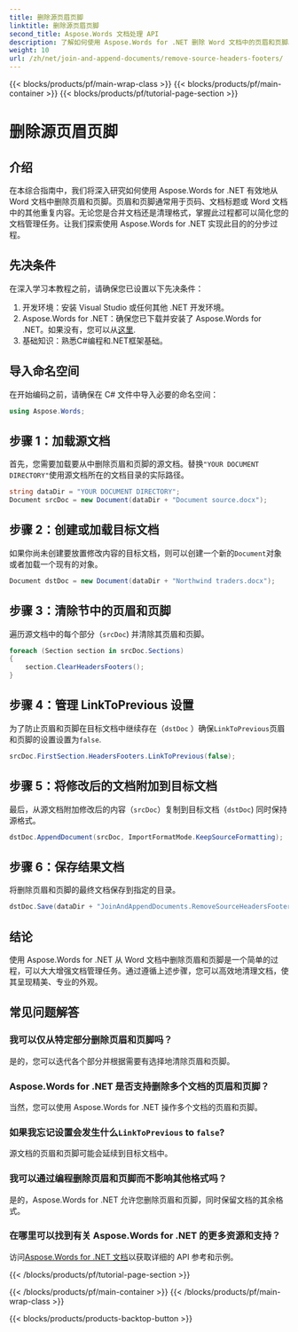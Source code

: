 ```yaml
---
title: 删除源页眉页脚
linktitle: 删除源页眉页脚
second_title: Aspose.Words 文档处理 API
description: 了解如何使用 Aspose.Words for .NET 删除 Word 文档中的页眉和页脚。使用我们的分步指南简化您的文档管理。
weight: 10
url: /zh/net/join-and-append-documents/remove-source-headers-footers/
---
```


{{< blocks/products/pf/main-wrap-class >}}
{{< blocks/products/pf/main-container >}}
{{< blocks/products/pf/tutorial-page-section >}}

# 删除源页眉页脚

## 介绍

在本综合指南中，我们将深入研究如何使用 Aspose.Words for .NET 有效地从 Word 文档中删除页眉和页脚。页眉和页脚通常用于页码、文档标题或 Word 文档中的其他重复内容。无论您是合并文档还是清理格式，掌握此过程都可以简化您的文档管理任务。让我们探索使用 Aspose.Words for .NET 实现此目的的分步过程。

## 先决条件

在深入学习本教程之前，请确保您已设置以下先决条件：

1. 开发环境：安装 Visual Studio 或任何其他 .NET 开发环境。
2.  Aspose.Words for .NET：确保您已下载并安装了 Aspose.Words for .NET。如果没有，您可以从[这里](https://releases.aspose.com/words/net/).
3. 基础知识：熟悉C#编程和.NET框架基础。

## 导入命名空间

在开始编码之前，请确保在 C# 文件中导入必要的命名空间：

```csharp
using Aspose.Words;
```

## 步骤 1：加载源文档

首先，您需要加载要从中删除页眉和页脚的源文档。替换`"YOUR DOCUMENT DIRECTORY"`使用源文档所在的文档目录的实际路径。

```csharp
string dataDir = "YOUR DOCUMENT DIRECTORY";
Document srcDoc = new Document(dataDir + "Document source.docx");
```

## 步骤 2：创建或加载目标文档

如果你尚未创建要放置修改内容的目标文档，则可以创建一个新的`Document`对象或者加载一个现有的对象。

```csharp
Document dstDoc = new Document(dataDir + "Northwind traders.docx");
```

## 步骤 3：清除节中的页眉和页脚

遍历源文档中的每个部分（`srcDoc`) 并清除其页眉和页脚。

```csharp
foreach (Section section in srcDoc.Sections)
{
    section.ClearHeadersFooters();
}
```

## 步骤 4：管理 LinkToPrevious 设置

为了防止页眉和页脚在目标文档中继续存在（`dstDoc` ）确保`LinkToPrevious`页眉和页脚的设置设置为`false`.

```csharp
srcDoc.FirstSection.HeadersFooters.LinkToPrevious(false);
```

## 步骤 5：将修改后的文档附加到目标文档

最后，从源文档附加修改后的内容（`srcDoc`）复制到目标文档（`dstDoc`) 同时保持源格式。

```csharp
dstDoc.AppendDocument(srcDoc, ImportFormatMode.KeepSourceFormatting);
```

## 步骤 6：保存结果文档

将删除页眉和页脚的最终文档保存到指定的目录。

```csharp
dstDoc.Save(dataDir + "JoinAndAppendDocuments.RemoveSourceHeadersFooters.docx");
```

## 结论

使用 Aspose.Words for .NET 从 Word 文档中删除页眉和页脚是一个简单的过程，可以大大增强文档管理任务。通过遵循上述步骤，您可以高效地清理文档，使其呈现精美、专业的外观。

## 常见问题解答

### 我可以仅从特定部分删除页眉和页脚吗？
是的，您可以迭代各个部分并根据需要有选择地清除页眉和页脚。

### Aspose.Words for .NET 是否支持删除多个文档的页眉和页脚？
当然，您可以使用 Aspose.Words for .NET 操作多个文档的页眉和页脚。

### 如果我忘记设置会发生什么`LinkToPrevious` to `false`?
源文档的页眉和页脚可能会延续到目标文档中。

### 我可以通过编程删除页眉和页脚而不影响其他格式吗？
是的，Aspose.Words for .NET 允许您删除页眉和页脚，同时保留文档的其余格式。

### 在哪里可以找到有关 Aspose.Words for .NET 的更多资源和支持？
访问[Aspose.Words for .NET 文档](https://reference.aspose.com/words/net/)以获取详细的 API 参考和示例。

{{< /blocks/products/pf/tutorial-page-section >}}

{{< /blocks/products/pf/main-container >}}
{{< /blocks/products/pf/main-wrap-class >}}

{{< blocks/products/products-backtop-button >}}

